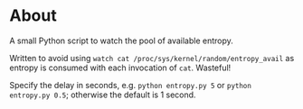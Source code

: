 # About

A small Python script to watch the pool of available entropy.

Written to avoid using `watch cat /proc/sys/kernel/random/entropy_avail` as entropy is consumed with each invocation of `cat`. Wasteful!

Specify the delay in seconds, e.g. `python entropy.py 5` or `python entropy.py 0.5`; otherwise the default is 1 second.
